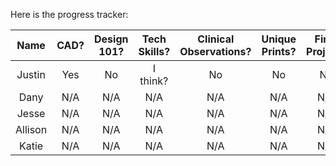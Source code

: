 Here is the progress tracker:

| Name            | CAD?          | Design 101?    | Tech Skills?  | Clinical Observations? | Unique Prints? | Final Project? |
| :-------------: |:-------------:| :------------: |:-------------:| :--------------------: | :------------: | :------------: |
| Justin          | Yes           | No             | I think?      | No                     | No             | No             |
| Dany            | N/A           | N/A            | N/A           | N/A                    | N/A            | N/A            |
| Jesse           | N/A           | N/A            | N/A           | N/A                    | N/A            | N/A            |
| Allison         | N/A           | N/A            | N/A           | N/A                    | N/A            | N/A            |
| Katie           | N/A           | N/A            | N/A           | N/A                    | N/A            | N/A            |
